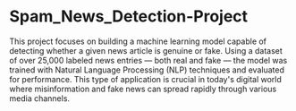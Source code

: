 # Spam_News_Detection-Project
This project focuses on building a machine 
learning model capable of detecting whether a 
given news article is genuine or fake. Using a 
dataset of over 25,000 labeled news entries — 
both real and fake — the model was trained 
with Natural Language Processing (NLP) 
techniques and evaluated for performance. This 
type of application is crucial in today's digital 
world where misinformation and fake news can 
spread rapidly through various media channels. 
